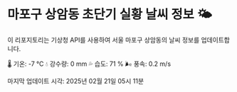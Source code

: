 
# 마포구 상암동 초단기 실황 날씨 정보 🌤️

이 리포지토리는 기상청 API를 사용하여 서울 마포구 상암동의 날씨 정보를 업데이트합니다. 

🌡️ 기온: -7 ℃
💧 강수량: 0 mm
💦 습도: 71 %
🌬️ 풍속: 0.2 m/s

마지막 업데이트 시각: 2025년 02월 21일 05시 11분    
